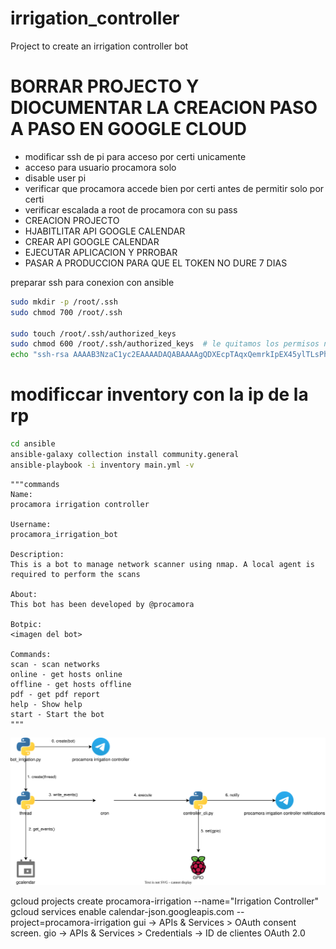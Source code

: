 # irrigation_controller
Project to create an irrigation controller bot


# BORRAR PROJECTO Y DIOCUMENTAR LA CREACION PASO A PASO EN GOOGLE CLOUD
 - modificar ssh de pi para acceso por certi unicamente
 - acceso para usuario procamora solo
 - disable user pi
 - verificar que procamora accede bien por certi antes de permitir solo por certi
 - verificar escalada a root de procamora con su pass
 - CREACION PROJECTO
 - HJABITLITAR API GOOGLE CALENDAR
 - CREAR API GOOGLE CALENDAR
 - EJECUTAR APLICACION Y PRROBAR
 - PASAR A PRODUCCION PARA QUE EL TOKEN NO DURE 7 DIAS

preparar ssh para conexion con ansible

```bash
sudo mkdir -p /root/.ssh
sudo chmod 700 /root/.ssh

sudo touch /root/.ssh/authorized_keys
sudo chmod 600 /root/.ssh/authorized_keys  # le quitamos los permisos necesarios
echo "ssh-rsa AAAAB3NzaC1yc2EAAAADAQABAAAAgQDXEcpTAqxQemrkIpEX45ylTLsPhDgko6Qugfv6B1/cioLaeXtI03NgKKMcWv4yMmKMLvJg4adxkEjpn/5IKEA13ljCMZ+Ue29Su+oOYSU8bo3bLlm+h5hvVJeso0irdnrqILNgL4yw38ebmC8IZaKBhiwiGD8sT/LD9VZSqaxnbQ== key used for automation service connections" | sudo tee /root/.ssh/authorized_keys
```


# modificcar inventory con la ip de la rp

```bash
cd ansible
ansible-galaxy collection install community.general
ansible-playbook -i inventory main.yml -v
```



```
"""commands
Name:
procamora irrigation controller

Username:
procamora_irrigation_bot

Description:
This is a bot to manage network scanner using nmap. A local agent is required to perform the scans

About:
This bot has been developed by @procamora

Botpic:
<imagen del bot>

Commands:
scan - scan networks
online - get hosts online
offline - get hosts offline
pdf - get pdf report
help - Show help
start - Start the bot
"""
```



![diagram][diagram]


[diagram]: diagram.drawio.svg




gcloud projects create procamora-irrigation --name="Irrigation Controller"
gcloud services enable calendar-json.googleapis.com --project=procamora-irrigation
gui -> APIs & Services > OAuth consent screen.
gio -> APIs & Services > Credentials -> ID de clientes OAuth 2.0 